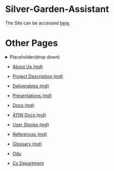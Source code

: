 # Silver-Garden-Assistant

 The Site can be accessed [here](https://old-dominion-univ-cs-dept.github.io/Silver-Garden-Assistant-411W/).

 # Other Pages

<details>
  <summary>Placeholder(drop down)</summary>

    idk how links work here

</details>

  - [About Us (md)](about_us)

  - [Project Description (md)](Project_Description)

  - [Deliverables (md)](Deliverables)

  - [Presentations (md)](presentations)
  
  - [Docs (md)](docs)

  - [411W Docs (md)](411W_docs)

  - [User Stories (md)](User_Stories)

  - [References (md)](References)

  - [Glossary (md)](Glossary)

  - [Odu](https://www.odu.edu/)
  
  - [Cs Department](https://www.odu.edu/computer-science)
  

